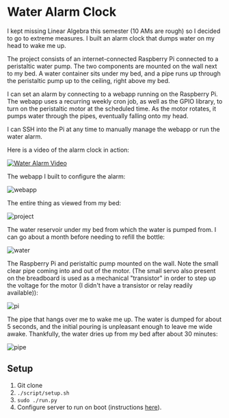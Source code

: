 # Water Alarm Clock

I kept missing Linear Algebra this semester (10 AMs are rough) so I decided to go to extreme measures. I built an alarm clock that dumps water on my head to wake me up.

The project consists of an internet-connected Raspberry Pi connected to a peristaltic water pump. The two components are mounted on the wall next to my bed. A water container sits under my bed, and a pipe runs up through the peristaltic pump up to the ceiling, right above my bed.

I can set an alarm by connecting to a webapp running on the Raspberry Pi. The webapp uses a recurring weekly cron job, as well as the GPIO library, to turn on the peristaltic motor at the scheduled time. As the motor rotates, it pumps water through the pipes, eventually falling onto my head.

I can SSH into the Pi at any time to manually manage the webapp or run the water alarm.

Here is a video of the alarm clock in action:

[![Water Alarm Video](https://lh3.googleusercontent.com/eUkuu3cSQe_tqOPwstVjFUn4lF6bw_HSdB6td2nMo6mNY7HeSNUV_3qfGYPv-H-pQDiaBu_q3uL4zLSiNcVAcrPSGy6NJzUcy6Sm7SKP0mgmTRtc6n-7hfe4siqZmn7eVuzus4iz91zyOI5PDNNpBc3m26m4BMfNGakuXyzdLcryJllpJn-j8hD34oZ8xLrbxQtm-gvubLBNXyMoNxMTrudqKvYlw4ZTukYlsscYAFWrBK6dKk-9AcPZiHyaowcnWGmMCGfLg-KGS6vEoRBKkVFvqeOEkyGm-QTbdvMdxqt3BJD6zyewp7xOV5T8kEKGAkI6MaiaaTSuKcVja1OiMpkU42G4qA9EhgTkiU3Tj1ChHbTcthxZSM75CxX07jCkZfQue-_TXXEKmhJMdGxw-7FF2u5oURc8Fc57qPWYoBR-QrAtc_qXeN3Blw-ZoUl-azCTu5RKxuSxxBlGUr-k9eHPpP5PHIm7uJ4ANjw_WKxULrHQELA3vtAFaB1tW02194N5y2RC4IF1tWIBpqqooISsQLKcH_K_IvP3hJmgIZZxtLBvg9MEccmtZvo0AyMZvT0Itl1TvzIjY_b6coCP_d5016prO-_pOKvehc7Rw5IxK0uifmqhlA=w1922-h1082-no)](https://vimeo.com/214351737)


The webapp I built to configure the alarm:

![webapp](https://lh3.googleusercontent.com/S0VZ2WsbQRKSbcJmLZgg6N7pK5PXsthvH8T5YKhqHr2aaWY_Lhh0i_mLXVi8espZjPY3l9hiiq0t5oZQmb6Ksb3e4sg-ct28wAYUmcnRIgkBIkUvCZyELJxcH42AzXLSBPJBEa45thuvbZULI7IDsR7T4zyC00Y9wUZr8nwO7hdNU5ZVTvsYugYcjvP8sD0G8AyEFfaq3TbbYhl5AGrFr2WzeNAdCKu-9RYumyjRRER_pKZoo8vQ9lh25Hkp-WhEd_JT8T6SqPqrrtZHlDxc9SVyZjloGhLowdFwH9NZd9Fc9to8pPdBkKq_Qr1e-MMr4TIfu8kT1mB0w4xAg1marfUfcE9VtYqL8MxSioX-RbaL057wuS6Lm8ZM8AQoIkaYDuOWyTdujz7NNWLLwInX70WHUqLcyJ19MyYA0bf9fdHS-IzhyISTrZvg7eGRhQHE8QHJDwSR7Iq1AOHaO-4o0qFVna-zfCxDt-BjdMgfF7o-z6hg7GuflyV0RCeUsZIQF4bF_umOgEy4qHl-GAlXYg5UjJvkDIpbKT86E7A6TXjjW2BViY91-lx0zgxeQ4339SWZOyy2ODV4D1lUoF30tOyUoKgIueUOA4GN2jO7_ndwWs5Truunmw=w2630-h1556-no)


The entire thing as viewed from my bed:

![project](https://lh3.googleusercontent.com/2wsantYeO8gwt7rlOwsm9zqjFLCz0kPsZjLYN2eRftlJ1ABbmfcDne2moasCKMU38LqRtbTW0JFBRd6k5kpW-aMNB5-ICITfugqyOurtqdeMl0lQlsDVkjByqU68MGauzzX8icWku8Azag767rtSHLsjbz_nbQ_DRwvSk8mj_A4GlxzYH16n3kFzQ-6IUhD6XlL6dEx_1Zbv7hL-Gbq-C4QnNtJcvR39i9-snPRIumk8Gm-y-AO-B7o-BnoZCZ7I__zxn7yy17As0jqDzEZHvZV8aFjFo4D8lvdCIwafTNz1ebDeRH6T1SWDsHj15ZeySFC2ytxMtd8iRuILiCBpgZBlBABc7OzV66PGHmGgfjnt63-0lJQ0J61IZsQZuf6xT3oBU3jnLvegXYQh9BbxkCS0mU5sERHWm1Xyw62v3mua1dwIF5L6DsZ8c4auYQUIwLhqzslnuxT9R_g6_dOwdmd55Gtf_-qG3veIqSbSJEQ8QtcDieKWYi0Gz4Mwd_LJe2R1PuLoVQvjr2-iFETUsjLqTVHcuXzFedKq3aXE9WdOER3V1xMg4c2ZpQ-Wz-7sm9p9y49sCPku5U0X_LU_NW2crbvjkwNmNw1V98QYQWQ_Oyi9rw=w2768-h1556-no)


The water reservoir under my bed from which the water is pumped from. I can go about a month before needing to refill the bottle:

![water](https://lh3.googleusercontent.com/tZPnp2AFJKJ8fyObQ13Y7IO5C_aNcdguLzIoEKUKydBnCBcnRC1Hjt6pjkcyHJWo2w0umgDLtK2PMsil6K_0RmMQT-eAfIakxQ0GYFbnhdFseCBq4ejI_GVm3yTQw5KoKrVOnyB_oTJ2JDx7WAeclcpCS9ZVvzqtZoNYRABoWWl2BrVlfUJf0SutU8l-44V_iO4H_1sC4v4EDLRVcCTTPiMr3yPTPu_peZk7ahXcIOyafBAftYo06Umj92GYytPYk2ylaTwnGLc2Kidq86xfuBqrgH_J9SUmdi7ixXSF5FP2CxZkHJHqDVJcql_B_PjGtRE5MZU8kAhsGKHKt6l1o5aOLfDA9it0y6cZNv5oxgJWZNJTwK-oFehsNDJJUX1ghVkWSlcJsj9v31ckY2Psi4ySzQRNFyfGD0P4uHI5AaZE8hP4KfB7KNXhuUUuqvdQXNuyDVCzeZKW2x5BkLOLBuYVS-LrUp2fEJxdI_BHPtWLTohgT_GouDZKAKR5cHPktXyBCcDYq8MDwMcQn-nEuf0J4o5Hd386bEKQXq9nZS4a0G_Vimz9hKvr4I-sUv7aWsMUciSkv3FNykDe0_U1ljPPv7hpgYU9sg8qpfFmW_gfrC1DiQ3hrQ=w2768-h1556-no)


The Raspberry Pi and peristaltic pump mounted on the wall. Note the small clear pipe coming into and out of the motor. (The small servo also present on the breadboard is used as a mechanical "transistor" in order to step up the voltage for the motor (I didn't have a transistor or relay readily available)):

![pi](https://lh3.googleusercontent.com/oq41BtB3o4QcidJuOdI1gdfbt58CAzBiJTsZmv7Y0uwkYKTUSkI64uwtEptFq3BzS1SV_wUhr8UQAORSKFzysi2r9MyvaDDy9_u41elzpjvGlNfEMbQVC-Fr5ygAwFPCyWxLdV2GER9GT_tl4Ol4l8091s-P4LeOmggEDbKnKlEtCe1T5k3WyRyANl604ViU-4ksEpgp0py4WEVfUzi7YNAJ1r9BIcHID2r5FOjkDi2A_A_bXJ5R1JwCURUa1vP4NyeCF2Qn4cncI8SdMPWI6D2dU7rL1pvhKQX9sf2kXgb4TiXZ9QFdb-AzFJbdJBq0fe5Xr4yl49M7A5jdk6eCY42zzRib5NzGYRJkTMARaTgYPnWho2CjsJuxYg67wkVMeakanXAktO-5F9-g0p8tWrZCEyNQKOSMuWa_c8cDSw8Y-ZbLUvy2w0NXr5eB72YA1xL8prbG23j5RX8dAKtL-ly7Aul2qizcpMK8J3vK_ngFaJEErX00ceZH19nLIETsj1sP8UBihATgVt8CiStY0LZH2F6iFu4TbQr1UkBIBOqouIESyk6id_Sd93PdtZNW_nf5d8_TQGKP_nTrfZ5p77Pa7LZC1K67SFPJ4RANF8xUAKm24YSw9A=w2768-h1556-no)


The pipe that hangs over me to wake me up. The water is dumped for about 5 seconds, and the initial pouring is unpleasant enough to leave me wide awake. Thankfully, the water dries up from my bed after about 30 minutes:

![pipe](https://lh3.googleusercontent.com/y60sgV_xsZLKJYf9as-6ov_keBa13ADQJaz3Qu9xJm3VcBa_9IATMQUn8-vBafo9lVKAfzYzIxsyWOTTm_U5oc9O0NKC8GXOmyWa9O_YpfILdRrW5WbJiz-ja_V4f_wKYGKPq2A7a2ruZgQ04DAxKtvWPnckgUyeyMXRN8xaXx8Oz-p8mzHrVxfwxaG1tHfX6-EDcUxYLDnMb0lb7ji7Y8ABRqxVfjg-nCl6rebrjbnDHLO__Orxj3uSg8cknxC0PrmL9Fmb_wgoiuQ7TnR2vjKR7LVBG3FYGUJiBjKmvUr0XesBHv7kCMh1rEHWC5ZreWDDr6rflQJxKpmjIXT67c7QOH-itjEFj2AlkhynxZ2yXzYLmN0k-aTqOEGn6gNhJfS31iXAyrJhjz4FwUf30Y0EW7hLlf2_n74FKA2wK2f68v6AoLq16082mm-gWm37cY_00OSHmwuLX4BHJFQtSSXJF5_bV5ZcLLam7BSy7rQY8QJESxOWpUcBkWI7GI2sbEhq3KOKAa0dQc10mMIGpTUmuFcIKzBE864OfW7IdTOl2W12AnBLuTmARZvePDjkvB2pM4g1d_ey56-sKhW8DplzsuLvw1rXEykXRjVmfsfuh4a8gvEZ_A=w2768-h1556-no)



## Setup
1. Git clone
2. ```./script/setup.sh```
3. ```sudo ./run.py```
4. Configure server to run on boot (instructions [here](http://www.stuffaboutcode.com/2012/06/raspberry-pi-run-program-at-start-up.html)).
